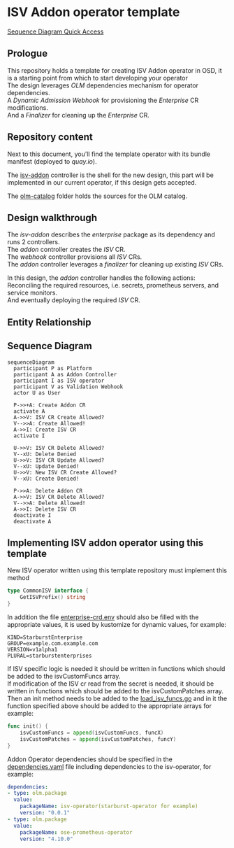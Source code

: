 # ISV Addon operator template

[Sequence Diagram Quick Access](#sequence-diagram)

## Prologue

This repository holds a template for creating ISV Addon operator in OSD, it is a starting point from which to start developing your operator<br/>
The design leverages *OLM* dependencies mechanism for operator dependencies.<br/>
A *Dynamic Admission Webhook* for provisioning the *Enterprise* CR modifications.<br/>
And a *Finalizer* for cleaning up the *Enterprise* CR.

## Repository content

Next to this document, you'll find the template operator with its bundle manifest (deployed to *quay.io*).

The [isv-addon](/isv-addon) controller is the shell for the new design, this part will be implemented in our current operator, if this design gets accepted.

The [olm-catalog](/olm-catalog) folder holds the sources for the OLM catalog.

## Design walkthrough

The *isv-addon* describes the *enterprise* package as its dependency and runs 2 controllers.<br/>
The *addon* controller creates the *ISV* CR.<br/>
The *webhook* controller provisions all *ISV* CRs.<br/>
The *addon* controller leverages a *finalizer* for cleaning up existing *ISV* CRs.

In this design, the *addon* controller handles the following actions:<br/>
Reconciling the required resources, i.e. secrets, prometheus servers, and service monitors.<br/>
And eventually deploying the required *ISV* CR.

## Entity Relationship

## Sequence Diagram

```mermaid
sequenceDiagram
  participant P as Platform
  participant A as Addon Controller
  participant I as ISV operator
  participant V as Validation Webhook
  actor U as User

  P->>+A: Create Addon CR
  activate A
  A->>V: ISV CR Create Allowed?
  V-->>A: Create Allowed!
  A->>I: Create ISV CR
  activate I

  U->>V: ISV CR Delete Allowed?
  V--xU: Delete Denied
  U->>V: ISV CR Update Allowed?
  V--xU: Update Denied!
  U->>V: New ISV CR Create Allowed?
  V--xU: Create Denied!

  P->>A: Delete Addon CR
  A->>V: ISV CR Delete Allowed?
  V-->>A: Delete Allowed!
  A->>I: Delete ISV CR
  deactivate I
  deactivate A
```

## Implementing ISV addon operator using this template
New ISV operator written using this template repository must implement this method
```go
type CommonISV interface {
    GetISVPrefix() string
}
```
In addition the file [enterprise-crd.env](isv-addon%2Fenterprise-crd.env) should also be filled with the appropriate values,
it is used by kustomize for dynamic values, for example:
```dotenv
KIND=StarburstEnterprise
GROUP=example.com.example.com
VERSION=v1alpha1
PLURAL=starburstenterprises
```

If ISV specific logic is needed it should be written in functions which should be added to the isvCustomFuncs array.<br/>
If modification of the ISV cr read from the secret is needed, it should be written in functions which should be added to the isvCustomPatches array.<br/>
Then an init method needs to be added to the [load_isv_funcs.go](isv-addon%2Fpkg%2Fisv%2Fload_isv_funcs.go) and in it the function specified above should be added to the appropriate arrays for example:

```go
func init() {
    isvCustomFuncs = append(isvCustomFuncs, funcX)
    isvCustomPatches = append(isvCustomPatches, funcY)
}
```

Addon Operator dependencies should be specified in the [dependencies.yaml](isv-addon%2Fbundle%2Fmetadata%2Fdependencies.yaml) file including dependencies to the isv-operator, for example:
```yaml
dependencies:
- type: olm.package
  value:
    packageName: isv-operator(starburst-operator for example)
    version: "0.0.1"
- type: olm.package
  value:
    packageName: ose-prometheus-operator
    version: "4.10.0"
```
